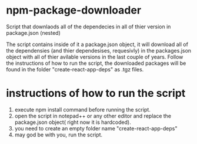 # npm-package-downloader
Script that downlaods all of the dependecies in all of thier version in package.json (nested)

The script contains inside of it a package.json object, it will download all of the dependensies (and thier dependesises, requesivly) in the packages.json object with all of thier avilable versions in the last couple of years. Follow the instructions of how to run the script, the downloaded packages will be found in the folder "create-react-app-deps" as .tgz files.

# instructions of how to run the script

1. execute npm install command before running the script.
2. open the script in notepad++ or any other editor and replace the package.json object( right now it is hardcoded).
3. you need to create an empty folder name "create-react-app-deps"
4. may god be with you, run the script.
